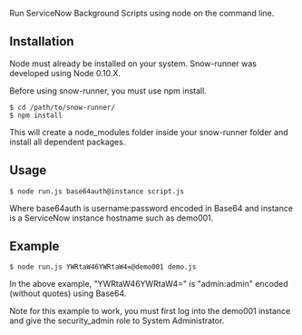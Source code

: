 Run ServiceNow Background Scripts using node on the command line.

Installation
------------

Node must already be installed on your system. Snow-runner was developed using Node 0.10.X.

Before using snow-runner, you must use npm install.

    $ cd /path/to/snow-runner/
    $ npm install

This will create a node_modules folder inside your snow-runner folder and install all dependent packages.

Usage
-----
    $ node run.js base64auth@instance script.js

Where base64auth is username:password encoded in Base64 and instance is a ServiceNow instance hostname such as demo001.

Example
-------
    $ node run.js YWRtaW46YWRtaW4=@demo001 demo.js

In the above example, "YWRtaW46YWRtaW4=" is "admin:admin" encoded (without quotes) using Base64.

Note for this example to work, you must first log into the demo001 instance and give the security_admin role to System Administrator.

